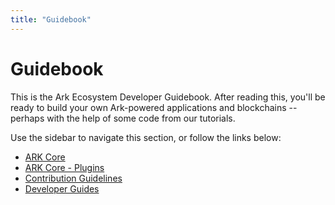 ```yaml
---
title: "Guidebook"
---
```


# Guidebook

This is the Ark Ecosystem Developer Guidebook. After reading this, you'll be ready to build your own Ark-powered applications and blockchains -- perhaps with the help of some code from our tutorials.

Use the sidebar to navigate this section, or follow the links below:

* [ARK Core](/guidebook/core/)
* [ARK Core - Plugins](/guidebook/core/plugins/)
* [Contribution Guidelines](/guidebook/contribution-guidelines/)
* [Developer Guides](/guidebook/guides/)
